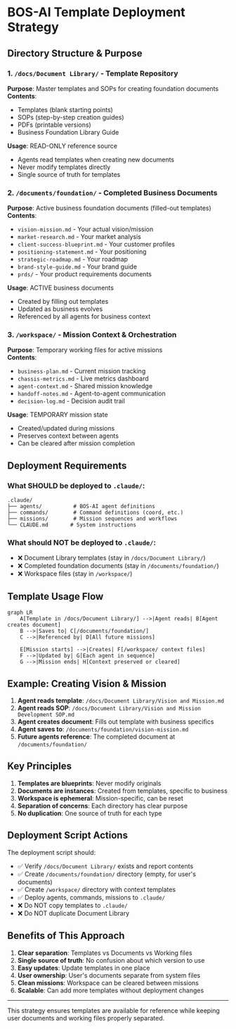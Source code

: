 # BOS-AI Template Deployment Strategy

## Directory Structure & Purpose

### 1. `/docs/Document Library/` - Template Repository
**Purpose**: Master templates and SOPs for creating foundation documents  
**Contents**: 
- Templates (blank starting points)
- SOPs (step-by-step creation guides)
- PDFs (printable versions)
- Business Foundation Library Guide

**Usage**: READ-ONLY reference source
- Agents read templates when creating new documents
- Never modify templates directly
- Single source of truth for templates

### 2. `/documents/foundation/` - Completed Business Documents
**Purpose**: Active business foundation documents (filled-out templates)  
**Contents**:
- `vision-mission.md` - Your actual vision/mission
- `market-research.md` - Your market analysis
- `client-success-blueprint.md` - Your customer profiles
- `positioning-statement.md` - Your positioning
- `strategic-roadmap.md` - Your roadmap
- `brand-style-guide.md` - Your brand guide
- `prds/` - Your product requirements documents

**Usage**: ACTIVE business documents
- Created by filling out templates
- Updated as business evolves
- Referenced by all agents for business context

### 3. `/workspace/` - Mission Context & Orchestration
**Purpose**: Temporary working files for active missions  
**Contents**:
- `business-plan.md` - Current mission tracking
- `chassis-metrics.md` - Live metrics dashboard
- `agent-context.md` - Shared mission knowledge
- `handoff-notes.md` - Agent-to-agent communication
- `decision-log.md` - Decision audit trail

**Usage**: TEMPORARY mission state
- Created/updated during missions
- Preserves context between agents
- Can be cleared after mission completion

## Deployment Requirements

### What SHOULD be deployed to `.claude/`:
```
.claude/
├── agents/          # BOS-AI agent definitions
├── commands/        # Command definitions (coord, etc.)
├── missions/        # Mission sequences and workflows
└── CLAUDE.md       # System instructions
```

### What should NOT be deployed to `.claude/`:
- ❌ Document Library templates (stay in `/docs/Document Library/`)
- ❌ Completed foundation documents (stay in `/documents/foundation/`)
- ❌ Workspace files (stay in `/workspace/`)

## Template Usage Flow

```mermaid
graph LR
    A[Template in /docs/Document Library/] -->|Agent reads| B[Agent creates document]
    B -->|Saves to| C[/documents/foundation/]
    C -->|Referenced by| D[All future missions]
    
    E[Mission starts] -->|Creates| F[/workspace/ context files]
    F -->|Updated by| G[Each agent in sequence]
    G -->|Mission ends| H[Context preserved or cleared]
```

## Example: Creating Vision & Mission

1. **Agent reads template**: `/docs/Document Library/Vision and Mission.md`
2. **Agent reads SOP**: `/docs/Document Library/Vision and Mission Development SOP.md`
3. **Agent creates document**: Fills out template with business specifics
4. **Agent saves to**: `/documents/foundation/vision-mission.md`
5. **Future agents reference**: The completed document at `/documents/foundation/`

## Key Principles

1. **Templates are blueprints**: Never modify originals
2. **Documents are instances**: Created from templates, specific to business
3. **Workspace is ephemeral**: Mission-specific, can be reset
4. **Separation of concerns**: Each directory has clear purpose
5. **No duplication**: One source of truth for each type

## Deployment Script Actions

The deployment script should:
- ✅ Verify `/docs/Document Library/` exists and report contents
- ✅ Create `/documents/foundation/` directory (empty, for user's documents)
- ✅ Create `/workspace/` directory with context templates
- ✅ Deploy agents, commands, missions to `.claude/`
- ❌ Do NOT copy templates to `.claude/`
- ❌ Do NOT duplicate Document Library

## Benefits of This Approach

1. **Clear separation**: Templates vs Documents vs Working files
2. **Single source of truth**: No confusion about which version to use
3. **Easy updates**: Update templates in one place
4. **User ownership**: User's documents separate from system files
5. **Clean missions**: Workspace can be cleared between missions
6. **Scalable**: Can add more templates without deployment changes

---

This strategy ensures templates are available for reference while keeping user documents and working files properly separated.